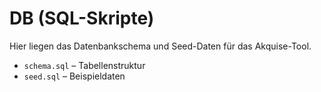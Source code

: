 # DB (SQL-Skripte)

Hier liegen das Datenbankschema und Seed-Daten für das Akquise-Tool.

- `schema.sql` – Tabellenstruktur
- `seed.sql` – Beispieldaten 